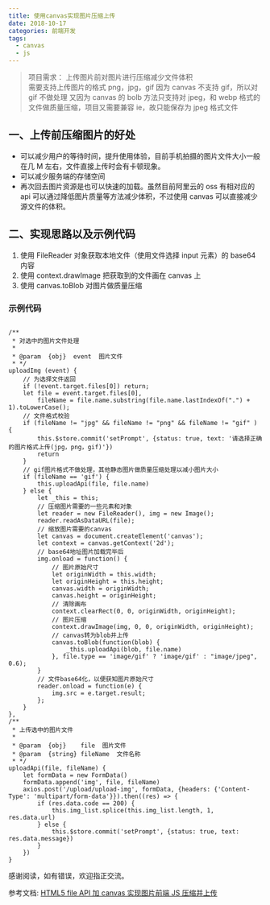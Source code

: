 ```yaml
---
title: 使用canvas实现图片压缩上传
date: 2018-10-17
categories: 前端开发
tags:
  - canvas
  - js
---
```


> 项目需求： 上传图片前对图片进行压缩减少文件体积  
> 需要支持上传图片的格式 png，jpg，gif 因为 canvas 不支持 gif，所以对 gif 不做处理
> 又因为 canvas 的 bolb 方法只支持对 jpeg，和 webp 格式的文件做质量压缩，项目又需要兼容 ie，故只能保存为 jpeg 格式文件

## 一、上传前压缩图片的好处

- 可以减少用户的等待时间，提升使用体验，目前手机拍摄的图片文件大小一般在几 M 左右，文件直接上传时会有卡顿现象。
- 可以减少服务端的存储空间
- 再次回去图片资源是也可以快速的加载。虽然目前阿里云的 oss 有相对应的 api 可以通过降低图片质量等方法减少体积，不过使用 canvas 可以直接减少源文件的体积。

## 二、实现思路以及示例代码

1. 使用 FileReader 对象获取本地文件（使用文件选择 input 元素）的 base64 内容
2. 使用 context.drawImage 把获取到的文件画在 canvas 上
3. 使用 canvas.toBlob 对图片做质量压缩

### 示例代码

```

/**
 * 对选中的图片文件处理
 *
 * @param  {obj}  event  图片文件
 * */
uploadImg (event) {
    // 为选择文件返回
    if (!event.target.files[0]) return;
    let file = event.target.files[0],
        fileName = file.name.substring(file.name.lastIndexOf(".") + 1).toLowerCase();
    // 文件格式校验
    if (fileName != "jpg" && fileName != "png" && fileName != "gif" ) {
        this.$store.commit('setPrompt', {status: true, text: '请选择正确的图片格式上传(jpg，png，gif)'})
        return
    }
    // gif图片格式不做处理，其他静态图片做质量压缩处理以减小图片大小
    if (fileName == 'gif') {
        this.uploadApi(file, file.name)
    } else {
        let _this = this;
        // 压缩图片需要的一些元素和对象
        let reader = new FileReader(), img = new Image();
        reader.readAsDataURL(file);
        // 缩放图片需要的canvas
        let canvas = document.createElement('canvas');
        let context = canvas.getContext('2d');
        // base64地址图片加载完毕后
        img.onload = function() {
            // 图片原始尺寸
            let originWidth = this.width;
            let originHeight = this.height;
            canvas.width = originWidth;
            canvas.height = originHeight;
            // 清除画布
            context.clearRect(0, 0, originWidth, originHeight);
            // 图片压缩
            context.drawImage(img, 0, 0, originWidth, originHeight);
            // canvas转为blob并上传
            canvas.toBlob(function(blob) {
                _this.uploadApi(blob, file.name)
            }, file.type == 'image/gif' ? 'image/gif' : "image/jpeg", 0.6);
        }
        // 文件base64化，以便获知图片原始尺寸
        reader.onload = function(e) {
            img.src = e.target.result;
        };
    }
},
/**
 * 上传选中的图片文件
 *
 * @param  {obj}    file  图片文件
 * @param  {string} fileName  文件名称
 * */
uploadApi(file, fileName) {
    let formData = new FormData()
    formData.append('img', file, fileName)
    axios.post('/upload/upload-img', formData, {headers: {'Content-Type': 'multipart/form-data'}}).then((res) => {
        if (res.data.code == 200) {
            this.img_list.splice(this.img_list.length, 1, res.data.url)
        } else {
            this.$store.commit('setPrompt', {status: true, text: res.data.message})
        }
    })
}
```

感谢阅读，如有错误，欢迎指正交流。

参考文档:
[HTML5 file API 加 canvas 实现图片前端 JS 压缩并上传](https://www.zhangxinxu.top/wordpress/2017/07/html5-canvas-image-compress-upload/)
